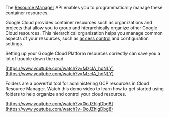 
The [Resource Manager](https://cloud.google.com/ntresource-manager/docs) API enables you to programmatically manage these container resources.



Google Cloud provides container resources such as organizations and projects that allow you to group and hierarchically organize other Google Cloud resources. This hierarchical organization helps you manage common aspects of your resources, such as [access control](Access-Control) and configuration settings. 

Setting up your Google Cloud Platform resources correctly can save you a lot of trouble down the road. 

[https://www.youtube.com/watch?v=MzclA_hdNLY](https://www.youtube.com/watch?v=MzclA_hdNLY)

Folders are a powerful tool for administering GCP resources in Cloud Resource Manager. Watch this demo video to learn how to get started using folders to help organize and control your cloud resources.

[https://www.youtube.com/watch?v=0oJZhlgDbg8](https://www.youtube.com/watch?v=0oJZhlgDbg8)
